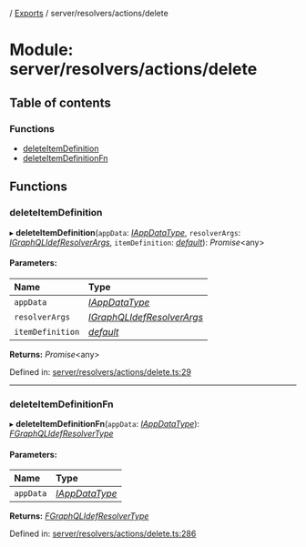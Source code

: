 [](../README.md) / [Exports](../modules.md) / server/resolvers/actions/delete

# Module: server/resolvers/actions/delete

## Table of contents

### Functions

- [deleteItemDefinition](server_resolvers_actions_delete.md#deleteitemdefinition)
- [deleteItemDefinitionFn](server_resolvers_actions_delete.md#deleteitemdefinitionfn)

## Functions

### deleteItemDefinition

▸ **deleteItemDefinition**(`appData`: [*IAppDataType*](../interfaces/server.iappdatatype.md), `resolverArgs`: [*IGraphQLIdefResolverArgs*](../interfaces/base_root_gql.igraphqlidefresolverargs.md), `itemDefinition`: [*default*](../classes/base_root_module_itemdefinition.default.md)): *Promise*<any\>

#### Parameters:

Name | Type |
:------ | :------ |
`appData` | [*IAppDataType*](../interfaces/server.iappdatatype.md) |
`resolverArgs` | [*IGraphQLIdefResolverArgs*](../interfaces/base_root_gql.igraphqlidefresolverargs.md) |
`itemDefinition` | [*default*](../classes/base_root_module_itemdefinition.default.md) |

**Returns:** *Promise*<any\>

Defined in: [server/resolvers/actions/delete.ts:29](https://github.com/onzag/itemize/blob/5fcde7cf/server/resolvers/actions/delete.ts#L29)

___

### deleteItemDefinitionFn

▸ **deleteItemDefinitionFn**(`appData`: [*IAppDataType*](../interfaces/server.iappdatatype.md)): [*FGraphQLIdefResolverType*](base_root_gql.md#fgraphqlidefresolvertype)

#### Parameters:

Name | Type |
:------ | :------ |
`appData` | [*IAppDataType*](../interfaces/server.iappdatatype.md) |

**Returns:** [*FGraphQLIdefResolverType*](base_root_gql.md#fgraphqlidefresolvertype)

Defined in: [server/resolvers/actions/delete.ts:286](https://github.com/onzag/itemize/blob/5fcde7cf/server/resolvers/actions/delete.ts#L286)
